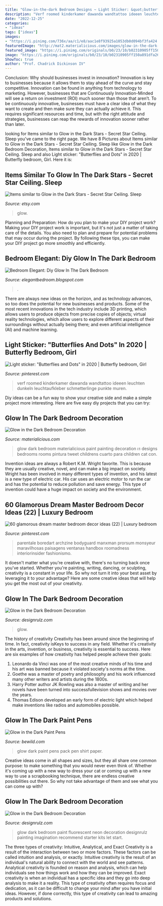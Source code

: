 ```yaml
---
title: "Glow-in-the-dark Bedroom Designs ~ Light Sticker: &quot;butterflies And Dots&quot; In 2020"
description: "Verf roomed kinderkamer dawanda wandtattoo ideeen leuchten dunkeln leuchtaufkleber schmetterlinge punkte muren"
date: "2022-12-25"
categories:
- "ideas"
tags: ["ideas"]
images:
- "https://i.pinimg.com/736x/aa/c1/e8/aac1e8f93925a1053db0d094bf3fa424.jpg"
featuredImage: "http://mat2.materialicious.com/images/glow-in-the-dark-bedroom-decoration-o.jpg"
featured_image: "https://i.pinimg.com/originals/b0/23/10/b02310905ff150a891dfa260c7a6396a.jpg"
image: "https://i.pinimg.com/originals/b0/23/10/b02310905ff150a891dfa260c7a6396a.jpg"
ShowToc: true
author: "Prof. Chadrick Dickinson IV"
---
```



Conclusion: Why should businesses invest in innovation?
Innovation is key to businesses because it allows them to stay ahead of the curve and stay competitive. Innovation can be found in anything from technology to marketing. However, businesses that are Continuously Innovation-Minded will see a return on investment (ROI) much sooner than those that aren’t. To be continuously innovative, businesses must have a clear idea of what they want to create and then make sure they can actually achieve it. This requires significant resources and time, but with the right attitude and strategies, businesses can reap the rewards of innovation sooner rather than later.

	

		
looking for Items similar to Glow in the Dark Stars - Secret Star Ceiling. Sleep you've came to the right page. We have 8 Pictures about Items similar to Glow in the Dark Stars - Secret Star Ceiling. Sleep like Glow in the Dark Bedroom Decoration, Items similar to Glow in the Dark Stars - Secret Star Ceiling. Sleep and also Light sticker: &quot;Butterflies and Dots&quot; in 2020 | Butterfly bedroom, Girl. Here it is:
		
    
## Items Similar To Glow In The Dark Stars - Secret Star Ceiling. Sleep

<img loading=lazy src="https://img0.etsystatic.com/012/0/7354894/il_570xN.446909126_7mux.jpg" onerror="this.onerror=null;this.src='https://tse3.mm.bing.net/th?id=OIP.QtVUk3w4WmKeFXn9HAQZjgHaFm&amp;pid=15.1';" alt="Items similar to Glow in the Dark Stars - Secret Star Ceiling. Sleep">

_Source: etsy.com_

>glow. 

	

Planning and Preparation: How do you plan to make your DIY project work?
Making your DIY project work is important, but it's not just a matter of taking care of the details. You also need to plan and prepare for potential problems that may occur during the project. By following these tips, you can make your DIY project go more smoothly and efficiently.

    
## Bedroom Elegant: Diy Glow In The Dark Bedroom

<img loading=lazy src="https://lh3.googleusercontent.com/proxy/m1E1fndlHGUOCKQ7iGA-ddBfCd8bdORcLSqjv7Wx-s8GUvdr66MZONjLQqNoCKEvb3vzlIyGu6_U4s5k88QeqlTKDJb2L57yA2aG_FbpIaRpRe1loskUG3wd8fw_=w1200-h630-p-k-no-nu" onerror="this.onerror=null;this.src='https://tse4.mm.bing.net/th?id=OIP.NylFN_PD9ThK_cDkuKJEGAHaEf&amp;pid=15.1';" alt="Bedroom Elegant: Diy Glow In The Dark Bedroom">

_Source: elegantbedroom.blogspot.com_

>. 

	

There are always new ideas on the horizon, and as technology advances, so too does the potential for new businesses and products. Some of the most recent innovations in the tech industry include 3D printing, which allows users to produce objects from precise copies of objects; virtual reality technologies, which allow users to explore different aspects of their surroundings without actually being there; and even artificial intelligence (AI) and machine learning.

    
## Light Sticker: &quot;Butterflies And Dots&quot; In 2020 | Butterfly Bedroom, Girl

<img loading=lazy src="https://i.pinimg.com/736x/aa/c1/e8/aac1e8f93925a1053db0d094bf3fa424.jpg" onerror="this.onerror=null;this.src='https://tse1.mm.bing.net/th?id=OIP.RCQeIH4CwMv2KdESAp_jxQHaHa&amp;pid=15.1';" alt="Light sticker: &quot;Butterflies and Dots&quot; in 2020 | Butterfly bedroom, Girl">

_Source: pinterest.com_

>verf roomed kinderkamer dawanda wandtattoo ideeen leuchten dunkeln leuchtaufkleber schmetterlinge punkte muren. 

	

Diy ideas can be a fun way to show your creative side and make a simple project more interesting. Here are five easy diy projects that you can try: 

    
## Glow In The Dark Bedroom Decoration

<img loading=lazy src="http://mat2.materialicious.com/images/glow-in-the-dark-bedroom-decoration-o.jpg" onerror="this.onerror=null;this.src='https://tse4.mm.bing.net/th?id=OIP.kIwT0YU5ewU1NulZaVw2cQHaLJ&amp;pid=15.1';" alt="Glow in the Dark Bedroom Decoration">

_Source: materialicious.com_

>glow dark bedroom materialicious paint painting decoration เร designs bedrooms rooms pintura tweet childrens cuarto para children cat con. 

	

Invention ideas are always a Robert K.M. Wright favorite. This is because they are usually creative, novel, and can make a big impact on society. Wright has been involved in many different types of invention, and his latest is a new type of electric car. His car uses an electric motor to run the car and has the potential to reduce pollution and save energy. This type of invention could have a huge impact on society and the environment.

    
## 60 Glamorous Dream Master Bedroom Decor Ideas (22) | Luxury Bedroom

<img loading=lazy src="https://i.pinimg.com/originals/b0/23/10/b02310905ff150a891dfa260c7a6396a.jpg" onerror="this.onerror=null;this.src='https://tse3.mm.bing.net/th?id=OIP.jaRDImOaB08SVFgmoABWQgHaLH&amp;pid=15.1';" alt="60 glamorous dream master bedroom decor ideas (22) | Luxury bedroom">

_Source: pinterest.com_

>parentale boredart archzine bodyguard manxman prorsum monsyeur maravilhosas paisagens ventanas handbox roomadness interiorinsider fashionismo. 

	

It doesn't matter what you're creative with, there's no turning back once you've started. Whether you're painting, writing, dancing, or sculpting, creativity is a constant in your life. So why not turn it into your best asset by leveraging it to your advantage? Here are some creative ideas that will help you get the most out of your creativity.

    
## Glow In The Dark Bedroom Decoration

<img loading=lazy src="https://cdn.designrulz.com/wp-content/uploads/2012/10/glow-in-the-dark-8.jpg" onerror="this.onerror=null;this.src='https://tse4.mm.bing.net/th?id=OIP.zKCj2V5BVzYNv6Cw0gUIBQHaDU&amp;pid=15.1';" alt="Glow in the Dark Bedroom Decoration">

_Source: designrulz.com_

>glow. 

	

The history of creativity
Creativity has been around since the beginning of time. In fact, creativity isKeys to success in any field. Whether it's creativity in the arts, invention, or business, creativity is essential to success. Here are six examples of how creativity has helped people achieve their goals: 
1. Leonardo da Vinci was one of the most creative minds of his time and his art was banned because it violated society's norms at the time. 
2. Goethe was a master of poetry and philosophy and his work influenced many other writers and artists during the 1800s. 
3. Harry Potter author JK Rowling was also a master of writing and her novels have been turned into successfullevision shows and movies over the years. 
4. Thomas Edison developed an early form of electric light which helped make inventions like radios and automobiles possible. 

    
## Glow In The Dark Paint Pens

<img loading=lazy src="https://sep.yimg.com/ay/villagestreetwear/glow-in-the-dark-paint-pens-17.jpg" onerror="this.onerror=null;this.src='https://tse2.mm.bing.net/th?id=OIP.lS9bSF8mivZOx9jWKhX7GAHaJ4&amp;pid=15.1';" alt="Glow in the Dark Paint Pens">

_Source: bewild.com_

>glow dark paint pens pack pen shirt paper. 

	

Creative ideas come in all shapes and sizes, but they all share one common purpose: to make something that you would never even think of. Whether it's coming up with a new way to dress your cat or coming up with a new way to use a scrapbooking technique, there are endless creative possibilities out there. So why not take advantage of them and see what you can come up with?

    
## Glow In The Dark Bedroom Decoration

<img loading=lazy src="https://cdn.designrulz.com/wp-content/uploads/2012/10/glow-in-the-dark-4.jpg" onerror="this.onerror=null;this.src='https://tse2.mm.bing.net/th?id=OIP.WZSUd4znBoC5dIothrCh_QHaOj&amp;pid=15.1';" alt="Glow in the Dark Bedroom Decoration">

_Source: designrulz.com_

>glow dark bedroom paint fluorescent neon decoration designrulz painting imagination recommend starter kits let start. 

	

The three types of creativity: Intuitive, Analytical, and Exact
Creativity is a result of the interaction between two or more factors. These factors can be called intuition and analysis, or exactly. Intuitive creativity is the result of an individual's natural ability to connect with the world and see patterns. Analytical creativity is founded on reason and analysis, which can help individuals see how things work and how they can be improved. 
Exact creativity is when an individual has a specific idea and they go into deep analysis to make it a reality. This type of creativity often requires focus and dedication, as it can be difficult to change your mind after you have initial ideas. However, if done correctly, this type of creativity can lead to amazing products and solutions.

